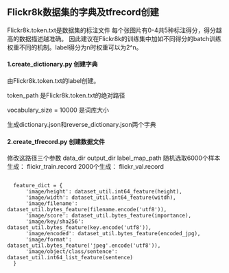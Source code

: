 ## Flickr8k数据集的字典及tfrecord创建
Flickr8k.token.txt是数据集的标注文件
每个张图片有0-4共5种标注得分，得分越高的数据描述越准确。
因此建议在Flickr8k的训练集中加如不同得分的batch训练权重不同的机制。label得分为n时权重可以为2^n。



#### 1.create_dictionary.py 创建字典

由Flickr8k.token.txt的label创建。

token_path 是Flickr8k.token.txt的绝对路径

vocabulary_size = 10000 是词库大小

生成dictionary.json和reverse_dictionary.json两个字典

#### 2.create_tfrecord.py 创建数据文件
修改这路径三个参数
data_dir
output_dir
label_map_path
随机选取6000个样本生成：
flickr_train.record
2000个生成：
flickr_val.record


<pre><code>
  feature_dict = {
      'image/height': dataset_util.int64_feature(height),
      'image/width': dataset_util.int64_feature(witdh),
      'image/filename': dataset_util.bytes_feature(filename.encode('utf8')),
      'image/score': dataset_util.bytes_feature(importance),
      'image/key/sha256': dataset_util.bytes_feature(key.encode('utf8')),
      'image/encoded': dataset_util.bytes_feature(encoded_jpg),
      'image/format': dataset_util.bytes_feature('jpeg'.encode('utf8')),
      'image/object/class/sentence': dataset_util.int64_list_feature(sentence)
  }
</code></pre>


